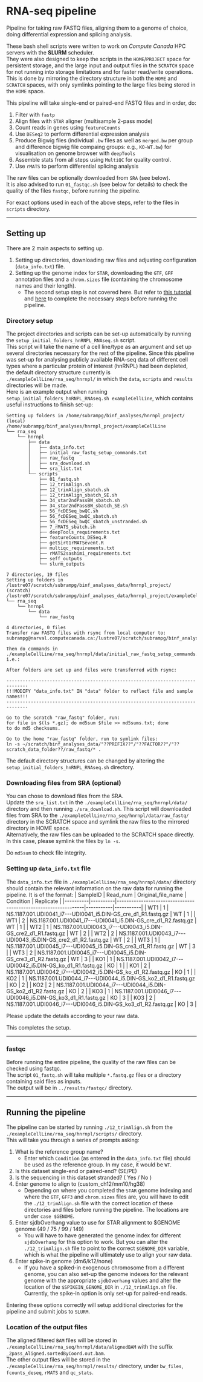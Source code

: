 # RNA-seq pipeline

Pipeline for taking raw FASTQ files, aligning them to a genome of choice, doing differential expression and splicing analysis.

These bash shell scripts were written to work on *Compute Canada* HPC servers with the **SLURM** scheduler.  
They were also designed to keep the scripts in the `HOME`/`PROJECT` space for persistent storage, and the large input and output files in the `SCRATCH` space for not running into storage limitations and for faster read/write operations.  
This is done by mirroring the directory structure in both the `HOME` and `SCRATCH` spaces, with only symlinks pointing to the large files being stored in the `HOME` space. 

This pipeline will take single-end or paired-end FASTQ files and in order, do:
1. Filter with `fastp`
2. Align files with `STAR` aligner (multisample 2-pass mode)
3. Count reads in genes using `featureCounts`
4. Use `DESeq2` to perform differential expression analysis
5. Produce Bigwig files (individual `.bw` files as well as `merged.bw` per group and difference bigwig file compaing groups: e.g., `KO-WT.bw`) for visualisation on genome browser with `deepTools`
6. Assemble stats from all steps using `MultiQC` for quality control.
7. Use `rMATS` to perform differential splicing analysis

The raw files can be optionally downloaded from `SRA` (see below).  
It is also advised to run `01_fastqc.sh` (see below for details) to check the quality of the files `fastqc`, before running the pipeline.

For exact options used in each of the above steps, refer to the files in `scripts` directory.
___
## Setting up
There are 2 main aspects to setting up.
1. Setting up directories, downloading raw files and adjusting configuration (`data_info.txt`) file.
2. Setting up the genome index for `STAR`, downloading the `GTF`, `GFF` annotation files and a `chrom.sizes` file (containing the chromosome names and their length).
    * The second setup step is not covered here. But refer to [this tutorial](https://hbctraining.github.io/Intro-to-rnaseq-hpc-O2/lessons/03_alignment.html) and [here](https://www.biostars.org/p/173963/) to complete the necessary steps before running the pipeline. 
### Directory setup
The project directories and scripts can be set-up automatically by running the `setup_initial_folders_hnRNPL_RNAseq.sh` script.  
This script will take the name of a cell line/type as an argument and set up several directories necessary for the rest of the pipeline.
Since this pipeline was set-up for analysing publicly available RNA-seq data of different cell types where a particular protein of interest (hnRNPL) had been depleted, the default directory structure currently is `./exampleCellLine/rna_seq/hnrnpl/` in which the `data`, `scripts` and `results` directories will be made.  
Here is an example output when running `setup_initial_folders_hnRNPL_RNAseq.sh exampleCellLine`, which contains useful instructions to finish set-up:
```
Setting up folders in /home/subrampg/binf_analyses/hnrnpl_project/ (local)
/home/subrampg/binf_analyses/hnrnpl_project/exampleCellLine
└── rna_seq
    └── hnrnpl
        ├── data
        │   ├── data_info.txt
        │   ├── initial_raw_fastq_setup_commands.txt
        │   ├── raw_fastq
        │   ├── sra_download.sh
        │   └── sra_list.txt
        └── scripts
            ├── 01_fastq.sh
            ├── 12_trimAlign.sh
            ├── 12_trimAlign_sbatch.sh
            ├── 12_trimAlign_sbatch_SE.sh
            ├── 34_star2ndPassBW_sbatch.sh
            ├── 34_star2ndPassBW_sbatch_SE.sh
            ├── 56_fcDESeq_bwQC.sh
            ├── 56_fcDESeq_bwQC_sbatch.sh
            ├── 56_fcDESeq_bwQC_sbatch_unstranded.sh
            ├── 7_rMATS_sbatch.sh
            ├── deepTools_requirements.txt
            ├── featureCounts_DESeq.R
            ├── getSirt1rMATSevent.R
            ├── multiqc_requirements.txt
            ├── rMATS2sashimi_requirements.txt
            ├── seff_outputs
            └── slurm_outputs

7 directories, 19 files
Setting up folders in /lustre07/scratch/subrampg/binf_analyses_data/hnrnpl_project/ (scratch)
/lustre07/scratch/subrampg/binf_analyses_data/hnrnpl_project/exampleCellLine
└── rna_seq
    └── hnrnpl
        └── data
            └── raw_fastq

4 directories, 0 files
Transfer raw FASTQ files with rsync from local computer to:
subrampg@narval.computecanada.ca:/lustre07/scratch/subrampg/binf_analyses_data/hnrnpl_project//exampleCellLine/rna_seq/hnrnpl/data/raw_fastq/

Then do commands in ./exampleCellLine/rna_seq/hnrnpl/data/initial_raw_fastq_setup_commands.txt, i.e.:

After folders are set up and files were transferred with rsync:

------------------------------------------------------------------------------
!!!MODIFY "data_info.txt" IN "data" folder to reflect file and sample names!!!
------------------------------------------------------------------------------

Go to the scratch "raw_fastq" folder, run:
for file in $(ls *.gz); do md5sum $file >> md5sums.txt; done
to do md5 checksums.

Go to the home "raw_fastq" folder, run to symlink files:
ln -s ~/scratch/binf_analyses_data/"??PREFIX??"/"??FACTOR??"/"??scratch_data_folder??/raw_fastq/* .
```

The default directory structures can be changed by altering the `setup_initial_folders_hnRNPL_RNAseq.sh` directory.

### Downloading files from SRA (optional)
You can chose to download files from the SRA.  
Update the `sra_list.txt` in the `./exampleCellLine/rna_seq/hnrnpl/data/` directory and then running `./sra_download.sh`. This script will downloaded files from SRA to the `./exampleCellLine/rna_seq/hnrnpl/data/raw_fastq/` directory in the SCRATCH space and symlink the raw files to the mirrored directory in HOME space.  
Alternatively, the raw files can be uploaded to the SCRATCH space directly. In this case, please symlink the files by `ln -s`.  

Do `md5sum` to check file integrity.

### Setting up `data_info.txt` file
The `data_info.txt` file in `./exampleCellLine/rna_seq/hnrnpl/data/` directory should contain the relevant information on the raw data for running the pipeline.
It is of the format:
| SampleID | Read_num | Original_file_name                                             | Condition | Replicate |
|----------|----------|----------------------------------------------------------------|-----------|-----------|
| WT1      | 1        | NS.1187.001.UDI0041_i7---UDI0041_i5.DIN-GS_cre_d1_R1.fastq.gz  | WT        | 1         |
| WT1      | 2        | NS.1187.001.UDI0041_i7---UDI0041_i5.DIN-GS_cre_d1_R2.fastq.gz  | WT        | 1         |
| WT2      | 1        | NS.1187.001.UDI0043_i7---UDI0043_i5.DIN-GS_cre2_d1_R1.fastq.gz | WT        | 2         |
| WT2      | 2        | NS.1187.001.UDI0043_i7---UDI0043_i5.DIN-GS_cre2_d1_R2.fastq.gz | WT        | 2         |
| WT3      | 1        | NS.1187.001.UDI0045_i7---UDI0045_i5.DIN-GS_cre3_d1_R1.fastq.gz | WT        | 3         |
| WT3      | 2        | NS.1187.001.UDI0045_i7---UDI0045_i5.DIN-GS_cre3_d1_R2.fastq.gz | WT        | 3         |
| KO1      | 1        | NS.1187.001.UDI0042_i7---UDI0042_i5.DIN-GS_ko_d1_R1.fastq.gz   | KO        | 1         |
| KO1      | 2        | NS.1187.001.UDI0042_i7---UDI0042_i5.DIN-GS_ko_d1_R2.fastq.gz   | KO        | 1         |
| KO2      | 1        | NS.1187.001.UDI0044_i7---UDI0044_i5.DIN-GS_ko2_d1_R1.fastq.gz  | KO        | 2         |
| KO2      | 2        | NS.1187.001.UDI0044_i7---UDI0044_i5.DIN-GS_ko2_d1_R2.fastq.gz  | KO        | 2         |
| KO3      | 1        | NS.1187.001.UDI0046_i7---UDI0046_i5.DIN-GS_ko3_d1_R1.fastq.gz  | KO        | 3         |
| KO3      | 2        | NS.1187.001.UDI0046_i7---UDI0046_i5.DIN-GS_ko3_d1_R2.fastq.gz  | KO        | 3         |

Please update the details according to your raw data.

This completes the setup.
_____
### fastqc
Before running the entire pipeline, the quality of the raw files can be checked using fastqc.  
The script `01_fastq.sh` will take multiple `*.fastq.gz` files or a directory containing said files as inputs.  
The output will be in `../results/fastqc/` directory.
_____
## Running the pipeline
The pipeline can be started by running `./12_trimAlign.sh` from the `./exampleCellLine/rna_seq/hnrnpl/scripts/` directory.  
This will take you through a series of prompts asking:
1. What is the reference group name?
    * Enter which `Condition` (as entered in the `data_info.txt` file) should be used as the reference group. In my case, it would be `WT`.
3. Is this dataset single-end or paired-end? (SE/PE)
4. Is the sequencing in this dataset stranded? ( Yes / No )
5. Enter genome to align to (custom_ch12/mm10/hg38)
    * Depending on where you completed the `STAR` genome indexing and where the `GTF`, `GFF3` and `chrom.sizes` files are, you will have to edit the `./12_trimAlign.sh` file with the correct location of these directories and files before running the pipeline. The locations are under `case $GENOME`.
6. Enter sjdbOverhang value to use for STAR alignment to $GENOME genome (49 / 75 / 99 / 149)
    * You will have to have generated the genome index for different `sjdbOverhang` for this option to work. But you can alter the `./12_trimAlign.sh` file to point to the correct `$GENOME_DIR` variable, which is what the pipeline will ultimately use to align your raw data.
7. Enter spike-in genome (dm6/k12/none)
   * If you have a spiked-in exogenous chromosome from a different genome, you can also set-up the genome indexes for the relevant genome with the appropriate `sjdbOverhang` values and alter the location of the `$SPIKEIN_GENOME_DIR` in `./12_trimAlign.sh` file. Currently, the spike-in option is only set-up for paired-end reads. 

Entering these options correctly will setup additional directories for the pipeline and submit jobs to `SLURM`.
### Location of the output files
The aligned filtered `BAM` files will be stored in `./exampleCellLine/rna_seq/hnrnpl/data/alignedBAM` with the suffix `_2pass_Aligned.sortedByCoord.out.bam`.  
The other output files will be stored in the `./exampleCellLine/rna_seq/hnrnpl/results/` directory, under `bw_files`, `fcounts_deseq`, `rMATS` and `qc_stats`.

